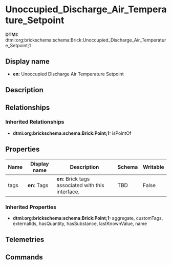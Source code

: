 # Unoccupied_Discharge_Air_Temperature_Setpoint
**DTMI:** dtmi:org:brickschema:schema:Brick:Unoccupied_Discharge_Air_Temperature_Setpoint;1
## Display name
- **en:** Unoccupied Discharge Air Temperature Setpoint
## Description
## Relationships
### Inherited Relationships
* **dtmi:org:brickschema:schema:Brick:Point;1:** isPointOf
## Properties
|Name|Display name|Description|Schema|Writable|
|-|-|-|-|-|
|tags|**en**: Tags|**en**: Brick tags associated with this interface.|TBD|False|
### Inherited Properties
* **dtmi:org:brickschema:schema:Brick:Point;1:** aggregate, customTags, externalIds, hasQuantity, hasSubstance, lastKnownValue, name
## Telemetries
## Commands

